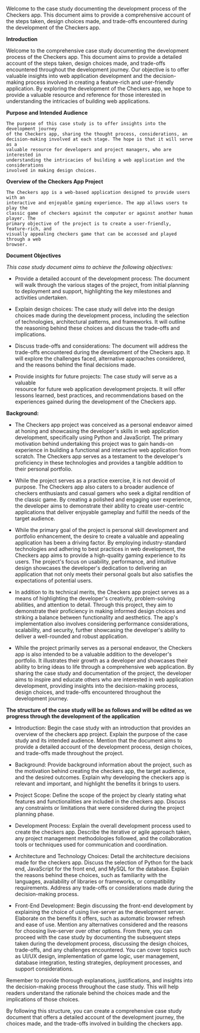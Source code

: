 Welcome to the case study documenting the development process of the Checkers app. 
This document aims to provide a comprehensive account of the steps taken, design 
choices made, and trade-offs encountered during the development of the Checkers app.

**Introduction**

Welcome to the comprehensive case study documenting the development process of the 
Checkers app. This document aims to provide a detailed account of the steps taken, 
design choices made, and trade-offs encountered throughout the development journey. 
Our objective is to offer valuable insights into web application development and the 
decision-making process involved in creating a feature-rich and user-friendly 
application. By exploring the development of the Checkers app, we hope to provide a 
valuable resource and reference for those interested in understanding the intricacies 
of building web applications.

  **Purpose and Intended Audience**

    The purpose of this case study is to offer insights into the development journey 
    of the Checkers app, sharing the thought process, considerations, an 
    decision-making involved at each stage. The hope is that it will serve as a 
    valuable resource for developers and project managers, who are interested in 
    understanding the intricacies of building a web application and the considerations 
    involved in making design choices.

  **Overview of the Checkers App Project**

    The Checkers app is a web-based application designed to provide users with an 
    interactive and enjoyable gaming experience. The app allows users to play the 
    classic game of checkers against the computer or against another human player. The 
    primary objective of the project is to create a user-friendly, feature-rich, and 
    visually appealing checkers game that can be accessed and played through a web 
    browser.

  **Document Objectives**

  *This case study document aims to achieve the following objectives:*

  - Provide a detailed account of the development process: The document will walk 
    through the various stages of the project, from initial planning to deployment and 
    support, highlighting the key milestones and activities undertaken.

  - Explain design choices: The case study will delve into the design choices made 
    during the development process, including the selection of technologies, 
    architectural patterns, and frameworks. It will outline the reasoning behind these 
    choices and discuss the trade-offs and implications.

  - Discuss trade-offs and considerations: The document will address the trade-offs 
    encountered during the development of the Checkers app. It will explore the 
    challenges faced, alternative approaches considered, and the reasons behind the 
    final decisions made.

  - Provide insights for future projects: The case study will serve as a valuable     
    resource for future web application development projects. It will offer lessons 
    learned, best practices, and recommendations based on the experiences gained 
    during the development of the Checkers app.

**Background:**

  - The Checkers app project was conceived as a personal endeavor aimed at honing and 
  showcasing the developer's skills in web application development, specifically using 
  Python and JavaScript. The primary motivation behind undertaking this project was to 
  gain hands-on experience in building a functional and interactive web application 
  from scratch. The Checkers app serves as a testament to the developer's proficiency 
  in these technologies and provides a tangible addition to their personal portfolio.

  - While the project serves as a practice exercise, it is not devoid of purpose. The 
  Checkers app also caters to a broader audience of checkers enthusiasts and casual 
  gamers who seek a digital rendition of the classic game. By creating a polished and 
  engaging user experience, the developer aims to demonstrate their ability to create 
  user-centric applications that deliver enjoyable gameplay and fulfill the needs of 
  the target audience.

  - While the primary goal of the project is personal skill development and portfolio 
  enhancement, the desire to create a valuable and appealing application has been a 
  driving factor. By employing industry-standard technologies and adhering to best 
  practices in web development, the Checkers app aims to provide a high-quality gaming 
  experience to its users. The project's focus on usability, performance, and 
  intuitive design showcases the developer's dedication to delivering an application 
  that not only meets their personal goals but also satisfies the expectations of 
  potential users.

  - In addition to its technical merits, the Checkers app project serves as a means of 
  highlighting the developer's creativity, problem-solving abilities, and attention to 
  detail. Through this project, they aim to demonstrate their proficiency in making 
  informed design choices and striking a balance between functionality and aesthetics. 
  The app's implementation also involves considering performance considerations, 
  scalability, and security, further showcasing the developer's ability to deliver a 
  well-rounded and robust application.

  - While the project primarily serves as a personal endeavor, the Checkers app is 
  also intended to be a valuable addition to the developer's portfolio. It illustrates 
  their growth as a developer and showcases their ability to bring ideas to life 
  through a comprehensive web application. By sharing the case study and documentation 
  of the project, the developer aims to inspire and educate others who are interested 
  in web application development, providing insights into the decision-making process, 
  design choices, and trade-offs encountered throughout the development journey.

**The structure of the case study will be as follows and will be edited as we progress through the development of the application**

- Introduction: Begin the case study with an introduction that provides an overview of the checkers app project. Explain the purpose of the case study and its intended audience. Mention that the document aims to provide a detailed account of the development process, design choices, and trade-offs made throughout the project.

- Background: Provide background information about the project, such as the motivation behind creating the checkers app, the target audience, and the desired outcomes. Explain why developing the checkers app is relevant and important, and highlight the benefits it brings to users.

- Project Scope: Define the scope of the project by clearly stating what features and functionalities are included in the checkers app. Discuss any constraints or limitations that were considered during the project planning phase.

- Development Process: Explain the overall development process used to create the checkers app. Describe the iterative or agile approach taken, any project management methodologies followed, and the collaboration tools or techniques used for communication and coordination.

- Architecture and Technology Choices: Detail the architecture decisions made for the checkers app. Discuss the selection of Python for the back end, JavaScript for the front end, and MySQL for the database. Explain the reasons behind these choices, such as familiarity with the languages, availability of libraries or frameworks, or compatibility requirements. Address any trade-offs or considerations made during the decision-making process.

- Front-End Development: Begin discussing the front-end development by explaining the choice of using live-server as the development server. Elaborate on the benefits it offers, such as automatic browser refresh and ease of use. Mention any alternatives considered and the reasons for choosing live-server over other options.
From there, you can proceed with the case study by documenting the subsequent steps taken during the development process, discussing the design choices, trade-offs, and any challenges encountered. You can cover topics such as UI/UX design, implementation of game logic, user management, database integration, testing strategies, deployment processes, and support considerations.

Remember to provide thorough explanations, justifications, and insights into the decision-making process throughout the case study. This will help readers understand the rationale behind the choices made and the implications of those choices.

By following this structure, you can create a comprehensive case study document that offers a detailed account of the development journey, the choices made, and the trade-offs involved in building the checkers app.